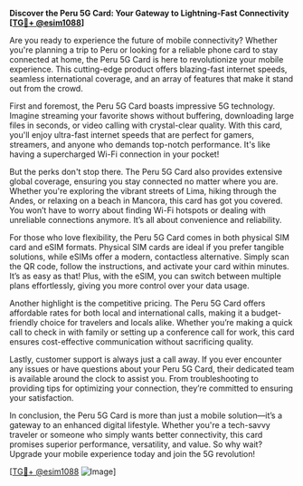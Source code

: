 **Discover the Peru 5G Card: Your Gateway to Lightning-Fast Connectivity [[TG💪+ @esim1088](https://t.me/s/esim1088)]**

Are you ready to experience the future of mobile connectivity? Whether you're planning a trip to Peru or looking for a reliable phone card to stay connected at home, the Peru 5G Card is here to revolutionize your mobile experience. This cutting-edge product offers blazing-fast internet speeds, seamless international coverage, and an array of features that make it stand out from the crowd.

First and foremost, the Peru 5G Card boasts impressive 5G technology. Imagine streaming your favorite shows without buffering, downloading large files in seconds, or video calling with crystal-clear quality. With this card, you'll enjoy ultra-fast internet speeds that are perfect for gamers, streamers, and anyone who demands top-notch performance. It's like having a supercharged Wi-Fi connection in your pocket!

But the perks don't stop there. The Peru 5G Card also provides extensive global coverage, ensuring you stay connected no matter where you are. Whether you're exploring the vibrant streets of Lima, hiking through the Andes, or relaxing on a beach in Mancora, this card has got you covered. You won’t have to worry about finding Wi-Fi hotspots or dealing with unreliable connections anymore. It’s all about convenience and reliability.

For those who love flexibility, the Peru 5G Card comes in both physical SIM card and eSIM formats. Physical SIM cards are ideal if you prefer tangible solutions, while eSIMs offer a modern, contactless alternative. Simply scan the QR code, follow the instructions, and activate your card within minutes. It’s as easy as that! Plus, with the eSIM, you can switch between multiple plans effortlessly, giving you more control over your data usage.

Another highlight is the competitive pricing. The Peru 5G Card offers affordable rates for both local and international calls, making it a budget-friendly choice for travelers and locals alike. Whether you’re making a quick call to check in with family or setting up a conference call for work, this card ensures cost-effective communication without sacrificing quality.

Lastly, customer support is always just a call away. If you ever encounter any issues or have questions about your Peru 5G Card, their dedicated team is available around the clock to assist you. From troubleshooting to providing tips for optimizing your connection, they’re committed to ensuring your satisfaction.

In conclusion, the Peru 5G Card is more than just a mobile solution—it’s a gateway to an enhanced digital lifestyle. Whether you're a tech-savvy traveler or someone who simply wants better connectivity, this card promises superior performance, versatility, and value. So why wait? Upgrade your mobile experience today and join the 5G revolution!

[[TG💪+ @esim1088](https://t.me/s/esim1088) ![Image](https://i.postimg.cc/Y0z9fWf4/image.png)]